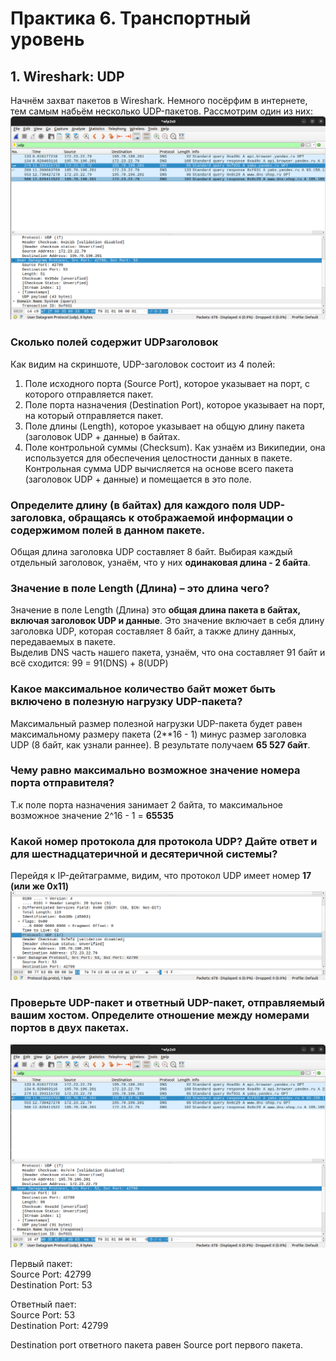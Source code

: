 # Практика 6. Транспортный уровень

## 1. Wireshark: UDP 

Начнём захват пакетов в Wireshark. Немного посёрфим в интернете, тем самым набьём  несколько UDP-пакетов. Рассмотрим один из них:  
![пакет №1](./pics/1.png)


### Сколько полей содержит UDPзаголовок
Как видим на скриншоте, UDP-заголовок состоит из 4 полей:

1. Поле исходного порта (Source Port), которое указывает на порт, с которого отправляется пакет.   
2. Поле порта назначения (Destination Port), которое указывает на порт, на который отправляется пакет.   
3. Поле длины (Length), которое указывает на общую длину пакета (заголовок UDP + данные) в байтах.   
4. Поле контрольной суммы (Checksum). Как узнаём из Википедии, она используется для обеспечения целостности данных в пакете. Контрольная сумма UDP вычисляется на основе всего пакета (заголовок UDP + данные) и помещается в это поле.

### Определите длину (в байтах) для каждого поля UDP-заголовка, обращаясь к отображаемой информации о содержимом полей в данном пакете. 
Общая длина заголовка UDP составляет 8 байт. Выбирая каждый отдельный заголовок, узнаём, что у них **одинаковая длина - 2 байта**. 

### Значение в поле Length (Длина) – это длина чего?
Значение в поле Length (Длина) это **общая длина пакета в байтах, включая заголовок UDP и данные**. Это значение включает в себя длину заголовка UDP, которая составляет 8 байт, а также длину данных, передаваемых в пакете.   
Выделив DNS часть нашего пакета, узнаём, что она составляет 91 байт и всё сходится: 99 = 91(DNS) + 8(UDP)


### Какое максимальное количество байт может быть включено в полезную нагрузку UDP-пакета? 
Максимальный размер полезной нагрузки UDP-пакета будет равен максимальному размеру пакета (2**16 - 1) минус размер заголовка UDP (8 байт, как узнали раннее). В результате получаем **65 527 байт**.


### Чему равно максимально возможное значение номера порта отправителя?
Т.к поле порта назначения занимает 2 байта, то максимальное возможное значение 2^16 - 1 = **65535**

### Какой номер протокола для протокола UDP? Дайте ответ и для шестнадцатеричной и десятеричной системы?
Перейдя к IP-дейтаграмме, видим, что протокол UDP имеет номер **17 (или же 0x11)**
![протокол](./pics/3.png)


### Проверьте UDP-пакет и ответный UDP-пакет, отправляемый вашим хостом. Определите отношение между номерами портов в двух пакетах. 
![ответ-UDP](./pics/2.png)

Первый пакет:  
Source Port: 42799  
Destination Port: 53  

Ответный пает:  
Source Port: 53  
Destination Port: 42799  

Destination port ответного пакета равен Source port первого пакета.  